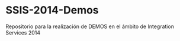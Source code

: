 # SSIS-2014-Demos
Repositorio para la realización de DEMOS en el ámbito de Integration Services 2014
